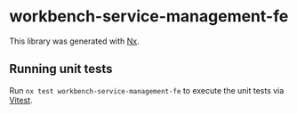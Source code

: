 # workbench-service-management-fe

This library was generated with [Nx](https://nx.dev).

## Running unit tests

Run `nx test workbench-service-management-fe` to execute the unit tests via [Vitest](https://vitest.dev/).
